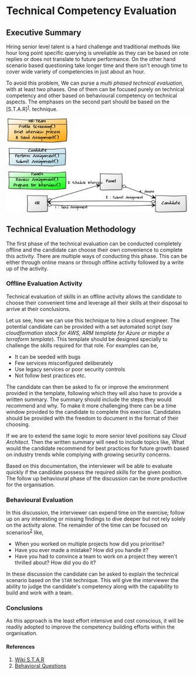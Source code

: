 # Technical Competency Evaluation

## Executive Summary

Hiring senior level talent is a hard challenge and traditional methods like hour long point specific querying is unreliable as they can be based on rote replies or does not translate to future performance. On the other hand scenario based questioning take longer time and there isn't enough time to cover wide variety of competencies in just about an hour.

To avoid this problem, We can purse a _multi phased technical evaluation_, with at least two phases. One of them can be focused purely on technical competency and other based on behavioural competency on technical aspects. The emphases on the second part should be based on the [S.T.A.R]<sup>[1](#References)</sup>.
technique.

![The-Interview-Chair](images/interview-process.png)

## Technical Evaluation Methodology

The first phase of the technical evaluation can be conducted completely offline and the candidate can choose their own convenience to complete this activity. There are multiple ways of conducting this phase. This can be either through online means or through offline activity followed by a write up of the activity.

### Offline Evaluation Activity

Technical evaluation of skills in an offline activity allows the candidate to choose their convenient time and leverage all their skills at their disposal to arrive at their conclusions.

Let us see, how we can use this technique to hire a cloud engineer.  The potential candidate can be provided with a set automated script (_say cloudformation stack for AWS, ARM template for Azure or maybe a terraform template_). This template should be designed specially to challenge the skills required for that role.
For examples can be,

- It can be seeded with bugs
- Few services misconfigured deliberately
- Use legacy services or poor security controls
- Not follow best practices etc.

The candidate can then be asked to fix or improve the environment provided in the template, following which they will also have to provide a written summary. The summary should include the steps they would recommend and why. To make it more challenging there can be a time window provided to the candidate to complete this exercise. Candidates should be provided with the freedom to document in the format of their choosing.

If we are to extend the same logic to more senior level positions say _Cloud Architect_. Then the written summary will need to include topics like, What would the candidate recommend for best practices for future growth based on industry trends while complying with growing security concerns.

 Based on this documentation, the interviewer will be able to evaluate quickly if the candidate possess the required skills for the given position. The follow up behavioural phase of the discussion can be more productive for the organisation.

### Behavioural Evaluation

In this discussion, the interviewer can expend time on the exercise; follow up on any interesting or missing findings to dive deeper but not rely solely on the activity alone. The remainder of the time can be focused on scenarios<sup>[2](#References)</sup> like,

- When you worked on multiple projects how did you prioritise?
- Have you ever made a mistake? How did you handle it?
- Have you had to convince a team to work on a project they weren't thrilled about? How did you do it?

In these discussion the candidate can be asked to explain the technical scenario based on the `STAR` technique. This will give the interviewer the ability to judge the candidate's competency along with the capability to build and work with a team.

### Conclusions

As this approach is the least effort intensive and cost conscious, it will be readily adopted to improve the competency building efforts within the organisation.

#### References

1. [Wiki S.T.A.R](https://en.wikipedia.org/wiki/Situation,_task,_action,_result)
2. [Behavioral Questions](https://www.thebalancecareers.com/behavioral-job-interview-questions-2059620)
